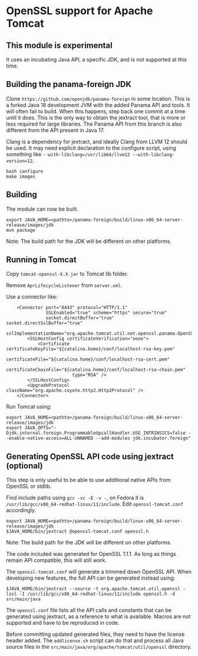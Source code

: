 # OpenSSL support for Apache Tomcat

## This module is experimental

It uses an incubating Java API, a specific JDK, and is not supported
at this time.

## Building the panama-foreign JDK

Clone `https://github.com/openjdk/panama-foreign` in some location. This is a
forked Java 18 development JVM with the added Panama API and tools. It will
often fail to build. When this happens, step back one commit at a time until
it does. This is the only way to obtain the jextract tool, that is more or less
required for large libraries. The Panama API from this branch is also
different from the API present in Java 17.

Clang is a dependency for jextract, and ideally Clang from LLVM 12 should be
used. It may need explicit declaration to the configure script, using something
like `--with-libclang=/usr/lib64/llvm12 --with-libclang-version=12`.

```
bash configure
make images
```

## Building

The module can now be built.
```
export JAVA_HOME=<pathto>/panama-foreign/build/linux-x86_64-server-release/images/jdk
mvn package
```
Note: The build path for the JDK will be different on other platforms.

## Running in Tomcat

Copy `tomcat-openssl-X.X.jar` to Tomcat lib folder.

Remove `AprLifecycleListener` from `server.xml`.

Use a connector like:
```
    <Connector port="8443" protocol="HTTP/1.1"
               SSLEnabled="true" scheme="https" secure="true"
               socket.directBuffer="true" socket.directSslBuffer="true"
               sslImplementationName="org.apache.tomcat.util.net.openssl.panama.OpenSSLImplementation">
        <SSLHostConfig certificateVerification="none">
            <Certificate certificateKeyFile="${catalina.home}/conf/localhost-rsa-key.pem"
                         certificateFile="${catalina.home}/conf/localhost-rsa-cert.pem"
                         certificateChainFile="${catalina.home}/conf/localhost-rsa-chain.pem"
                         type="RSA" />
        </SSLHostConfig>
        <UpgradeProtocol className="org.apache.coyote.http2.Http2Protocol" />
    </Connector>
```
Run Tomcat using:
```
export JAVA_HOME=<pathto>/panama-foreign/build/linux-x86_64-server-release/images/jdk
export JAVA_OPTS="-Djdk.internal.foreign.ProgrammableUpcallHandler.USE_INTRINSICS=false --enable-native-access=ALL-UNNAMED --add-modules jdk.incubator.foreign"
```

## Generating OpenSSL API code using jextract (optional)

This step is only useful to be able to use additional native APIs from OpenSSL
or stdlib.

Find include paths using `gcc -xc -E -v -`, on Fedora it is
`/usr/lib/gcc/x86_64-redhat-linux/11/include`. Edit `openssl-tomcat.conf`
accordingly.

```
export JAVA_HOME=<pathto>/panama-foreign/build/linux-x86_64-server-release/images/jdk
$JAVA_HOME/bin/jextract @openssl-tomcat.conf openssl.h
```
Note: The build path for the JDK will be different on other platforms.

The code included was generated for OpenSSL 1.1.1. As long as things remain API
compatible, this will still work.

The `openssl-tomcat.conf` will generate a trimmed down OpenSSL API. When
developing new features, the full API can be generated instead using:
```
$JAVA_HOME/bin/jextract --source -t org.apache.tomcat.util.openssl -lssl -I /usr/lib/gcc/x86_64-redhat-linux/11/include openssl.h -d src/main/java
```

The `openssl.conf` file lists all the API calls and constants that can be
generated using jextract, as a reference to what is available. Macros are not
supported and have to be reproduced in code.

Before committing updated generated files, they need to have the license header
added. The `addlicense.sh` script can do that and process all Java source files
in the `src/main/java/org/apache/tomcat/util/openssl` directory.

